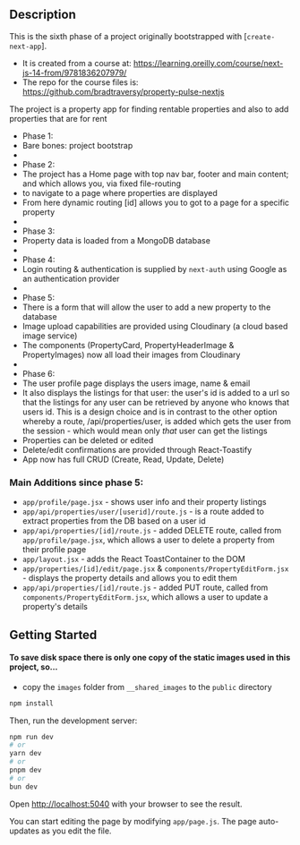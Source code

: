 ## Description

This is the sixth phase of a project originally bootstrapped with [`create-next-app`].

-   It is created from a course at: https://learning.oreilly.com/course/next-js-14-from/9781836207979/
-   The repo for the course files is: https://github.com/bradtraversy/property-pulse-nextjs

The project is a property app for finding rentable properties and also to add properties that are for rent

-   Phase 1:
-   Bare bones: project bootstrap
-
-   Phase 2:
-   The project has a Home page with top nav bar, footer and main content; and which allows you, via fixed file-routing
-   to navigate to a page where properties are displayed
-   From here dynamic routing \[id\] allows you to got to a page for a specific property
-
-   Phase 3:
-   Property data is loaded from a MongoDB database
-
-   Phase 4:
-   Login routing & authentication is supplied by `next-auth` using Google as an authentication provider
-
-   Phase 5:
-   There is a form that will allow the user to add a new property to the database
-   Image upload capabilities are provided using Cloudinary (a cloud based image service)
-   The components (PropertyCard, PropertyHeaderImage & PropertyImages) now all load their images from Cloudinary
-
-   Phase 6:
-   The user profile page displays the users image, name & email
-   It also displays the listings for that user: the user's id is added to a url so that the listings for any user can be retrieved
    by anyone who knows that users id. This is a design choice and is in contrast to the other option whereby a route,
    /api/properties/user, is added which gets the user from the session - which would mean only _that_ user can get the listings
-   Properties can be deleted or edited
-   Delete/edit confirmations are provided through React-Toastify
-   App now has full CRUD (Create, Read, Update, Delete)

### Main Additions since phase 5:

-   `app/profile/page.jsx` - shows user info and their property listings
-   `app/api/properties/user/[userid]/route.js` - is a route added to extract properties from the DB based on a user id
-   `app/api/properties/[id]/route.js` - added DELETE route, called from `app/profile/page.jsx`, which allows a user to delete a property
    from their profile page
-   `app/layout.jsx` - adds the React ToastContainer to the DOM
-   `app/properties/[id]/edit/page.jsx` & `components/PropertyEditForm.jsx` - displays the property details and allows you to edit them
-   `app/api/properties/[id]/route.js` - added PUT route, called from `components/PropertyEditForm.jsx`, which allows a user to update
    a property's details

## Getting Started

#### To save disk space there is only one copy of the static images used in this project, so...

-   copy the `images` folder from `__shared_images` to the `public` directory

```bash
npm install
```

Then, run the development server:

```bash
npm run dev
# or
yarn dev
# or
pnpm dev
# or
bun dev
```

Open [http://localhost:5040](http://localhost:5040) with your browser to see the result.

You can start editing the page by modifying `app/page.js`. The page auto-updates as you edit the file.
